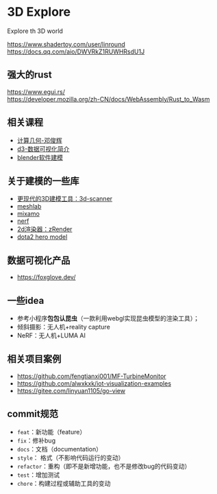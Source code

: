 # 3D Explore
Explore th 3D world


https://www.shadertoy.com/user/linround  
https://docs.qq.com/aio/DWVRkZ1RUWHRsdU1J 

## 强大的rust
https://www.egui.rs/   
https://developer.mozilla.org/zh-CN/docs/WebAssembly/Rust_to_Wasm

## 相关课程
- [计算几何-邓俊辉](https://www.xuetangx.com/course/THU08091000327/16906681)
- [d3-数据可视化简介](https://observablehq.com/tutorials)
- [blender软件建模](https://www.youtube.com/playlist?list=PLjEaoINr3zgFX8ZsChQVQsuDSjEqdWMAD)
## 关于建模的一些库
- [更现代的3D建模工具：3d-scanner](https://3dlabstore.com.hk/3d-scanner)
- [meshlab](https://www.meshlab.net/#description)
- [mixamo](https://www.mixamo.com/#/)
- [nerf](https://www.matthewtancik.com/nerf)
- [2d渲染器：zRender](https://github.com/ecomfe/zrender)
- [dota2 hero model](http://pissang.github.io/dota2hero/#/heroes)

## 数据可视化产品
- https://foxglove.dev/

## 一些idea
- 参考小程序**包包认昆虫**（一款利用webgl实现昆虫模型的渲染工具）；
- 倾斜摄影：无人机+reality capture
- NeRF：无人机+LUMA AI

## 相关项目案例
- https://github.com/fengtianxi001/MF-TurbineMonitor
- https://github.com/alwxkxk/iot-visualization-examples
- https://gitee.com/linyuan1105/go-view

## commit规范
- `feat`：新功能（feature）
- `fix`：修补bug
- `docs`：文档（documentation）
- `style`： 格式（不影响代码运行的变动）
- `refactor`：重构（即不是新增功能，也不是修改bug的代码变动）
- `test`：增加测试
- `chore`：构建过程或辅助工具的变动
